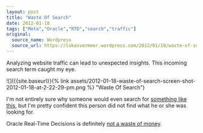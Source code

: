 ```yaml
---
layout: post
title: "Waste Of Search"
date: 2012-01-18
tags: ["Meta","Oracle","RTD","search","traffic"]
original:
  source_name: Wordpress
  source_url: https://lukasvermeer.wordpress.com/2012/01/18/waste-of-search/
---
```


Analyzing website traffic can lead to unexpected insights. This incoming search term caught my eye.

![]({{site.baseurl}}{% link assets/2012-01-18-waste-of-search-screen-shot-2012-01-18-at-2-22-29-pm.png %} "Waste Of Search")

I'm not entirely sure why someone would even search for [something like this](https://www.google.com/search?q=), but I'm pretty confident this person did not find what he or she was looking for.

Oracle Real-Time Decisions is definitely [not a waste of money](http://www.oracle.com/us/corporate/analystreports/infrastructure/forrester-tei-rtd-432543.pdf).